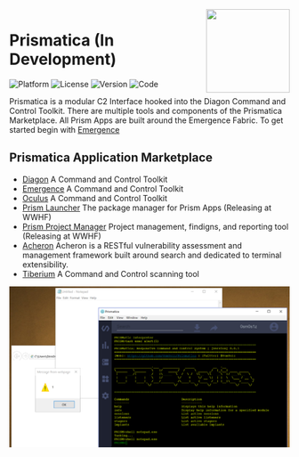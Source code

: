 <img align="right" src="https://github.com/Project-Prismatica/Prismatica/blob/master/logo.png" height="150px" width="150px">

# Prismatica (In Development)

![Platform](https://img.shields.io/badge/Platform-WIndows%20%7C%20Linux%20%7C%20OSX-green.svg)
![License](https://img.shields.io/badge/License-MIT-green.svg)
![Version](https://img.shields.io/badge/Version-0.01-green.svg)
![Code](https://img.shields.io/badge/Code-Python%20%7C%20Javascript%20%7C%20ReactJS%20%7C%20MySQL%20%7C%20Electron%20%7C%20JSON-blue.svg)

Prismatica is a modular C2 Interface hooked into the Diagon Command and Control Toolkit. There are multiple tools and components of the Prismatica Marketplace. All Prism Apps are built around the Emergence Fabric. To get started begin with [Emergence](https://github.com/Project-Prismatica/Emergence)

## Prismatica Application Marketplace

- [Diagon](https://github.com/Project-Prismatica/Diagon) A Command and Control Toolkit
- [Emergence](https://github.com/Project-Prismatica/Diagon) A Command and Control Toolkit
- [Oculus](https://github.com/Project-Prismatica/Diagon) A Command and Control Toolkit
- [Prism Launcher]() The package manager for Prism Apps (Releasing at WWHF)
- [Prism Project Manager]() Project management, findigns, and reporting tool (Releasing at WWHF)
- [Acheron](https://github.com/Acheron-VAF/Acheron) Acheron is a RESTful vulnerability assessment and management framework built around search and dedicated to terminal extensibility.
- [Tiberium](https://github.com/0sm0s1z/Tiberium/releases) A Command and Control scanning tool



![alt tag](docs/screenshot.png)
